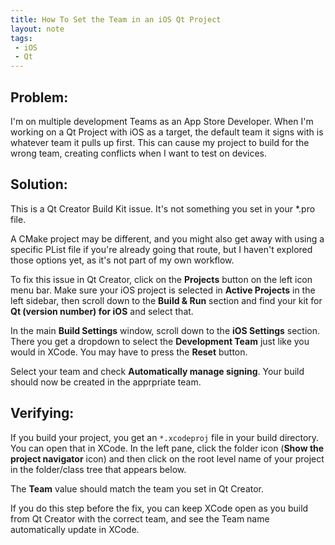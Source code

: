 ```yaml
---
title: How To Set the Team in an iOS Qt Project
layout: note
tags:
 - iOS
 - Qt
---
```


## Problem:

I'm on multiple development Teams as an App Store Developer. When I'm working on a Qt Project with iOS as a target, the default team it signs with is whatever team it pulls up first. This can cause my project to build for the wrong team, creating conflicts when I want to test on devices.

## Solution:

This is a Qt Creator Build Kit issue. It's not something you set in your *.pro file. 

A CMake project may be different, and you might also get away with using a specific PList file if you're already going that route, but I haven't explored those options yet, as it's not part of my own workflow.

To fix this issue in Qt Creator, click on the **Projects** button on the left icon menu bar. Make sure your iOS project is selected in **Active Projects** in the left sidebar, then scroll down to the **Build & Run** section and find your kit for **Qt (version number) for iOS** and select that. 

In the main **Build Settings** window, scroll down to the **iOS Settings** section. There you get a dropdown to select the **Development Team** just like you would in XCode. You may have to press the **Reset** button. 

Select your team and check **Automatically manage signing**. Your build should now be created in the apprpriate team.

## Verifying:

If you build your project, you get an `*.xcodeproj` file in your build directory. You can open that in XCode. In the left pane, click the folder icon (**Show the project navigator** icon) and then click on the root level name of your project in the folder/class tree that appears below.

The **Team** value should match the team you set in Qt Creator. 

If you do this step before the fix, you can keep XCode open as you build from Qt Creator with the correct team, and see the Team name automatically update in XCode.


